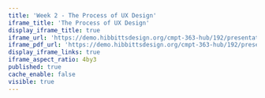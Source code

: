 ```yaml
---
title: 'Week 2 - The Process of UX Design'
iframe_title: 'The Process of UX Design'
display_iframe_title: true
iframe_url: 'https://demo.hibbittsdesign.org/cmpt-363-hub/192/presentations/the-process-of-ux-design'
iframe_pdf_url: 'https://demo.hibbittsdesign.org/cmpt-363-hub/192/presentations/the-process-of-ux-design?print-pdf=true'
display_iframe_links: true
iframe_aspect_ratio: 4by3
published: true
cache_enable: false
visible: true
---
```

